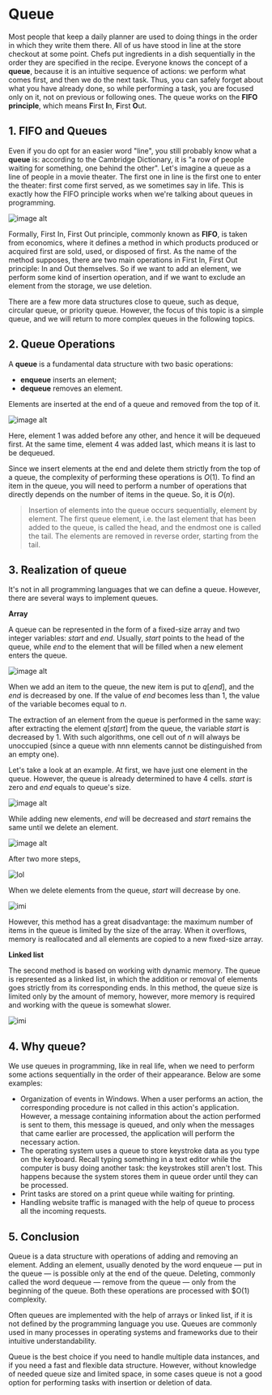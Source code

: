 # Queue

Most people that keep a daily planner are used to doing things in the order in which they write them there. All of us have stood in line at the store checkout at some point. Chefs put ingredients in a dish sequentially in the order they are specified in the recipe. Everyone knows the concept of a **queue**, because it is an intuitive sequence of actions: we perform what comes first, and then we do the next task. Thus, you can safely forget about what you have already done, so while performing a task, you are focused only on it, not on previous or following ones. The queue works on the **FIFO principle**, which means **F**irst **I**n, **F**irst **O**ut.

## 1. FIFO and Queues

Even if you do opt for an easier word "line", you still probably know what a **queue** is: according to the Cambridge Dictionary, it is "a row of people waiting for something, one behind the other". Let's imagine a queue as a line of people in a movie theater. The first one in line is the first one to enter the theater: first come first served, as we sometimes say in life. This is exactly how the FIFO principle works when we're talking about queues in programming.

![image alt](https://ucarecdn.com/0a761e30-d73c-4d17-bc89-d3d7909c1125/)

Formally, First In, First Out principle, commonly known as **FIFO**, is taken from economics, where it defines a method in which products produced or acquired first are sold, used, or disposed of first. As the name of the method supposes, there are two main operations in First In, First Out principle: In and Out themselves. So if we want to add an element, we perform some kind of insertion operation, and if we want to exclude an element from the storage, we use deletion.

There are a few more data structures close to queue, such as deque, circular queue, or priority queue. However, the focus of this topic is a simple queue, and we will return to more complex queues in the following topics.

## 2. Queue Operations

A **queue** is a fundamental data structure with two basic operations:

- **enqueue** inserts an element;
- **dequeue** removes an element.

Elements are inserted at the end of a queue and removed from the top of it.

![image alt](https://ucarecdn.com/971a7192-5424-4cfe-9fd2-047618967fb9/)

Here, element 1 was added before any other, and hence it will be dequeued first. At the same time, element 4 was added last, which means it is last to be dequeued.

Since we insert elements at the end and delete them strictly from the top of a queue, the complexity of performing these operations is $O(1)$. To find an item in the queue, you will need to perform a number of operations that directly depends on the number of items in the queue. So, it is $O(n)$.

> Insertion of elements into the queue occurs sequentially, element by element. The first queue element, i.e. the last element that has been added to the queue, is called the head, and the endmost one is called the tail. The elements are removed in reverse order, starting from the tail. 

## 3. Realization of queue

It's not in all programming languages that we can define a queue. However, there are several ways to implement queues.

**Array**

A queue can be represented in the form of a fixed-size array and two integer variables: $start$ and $end$. Usually, $start$ points to the head of the queue, while $end$ to the element that will be filled when a new element enters the queue.

![image alt](https://ucarecdn.com/1edc36f9-364b-40e5-945c-4f325186ac69/)

When we add an item to the queue, the new item is put to $q[end]$, and the $end$ is decreased by one. If the value of $end$ becomes less than 1, the value of the variable becomes equal to $n$.

The extraction of an element from the queue is performed in the same way: after extracting the element $q[start]$ from the queue, the variable $start$ is decreased by 1. With such algorithms, one cell out of $n$ will always be unoccupied (since a queue with nnn elements cannot be distinguished from an empty one).

Let's take a look at an example. At first, we have just one element in the queue. However, the queue is already determined to have 4 cells. $start$ is zero and $end$ equals to queue's size.

![image alt](https://ucarecdn.com/6d9d03ba-442e-4ae4-b57e-dbd109d86e31/)

While adding new elements, $end$ will be decreased and $start$ remains the same until we delete an element.

![image alt](https://ucarecdn.com/2955c067-c1e2-4801-91ed-935cb441ea2c/)

After two more steps,

![lol](https://ucarecdn.com/dd25059a-2bec-495f-b44e-59d71d440e05/)

When we delete elements from the queue, $start$ will decrease by one.

![imi](https://ucarecdn.com/bce50fd8-dd26-4e1f-a5a1-80b596558d45/)

However, this method has a great disadvantage: the maximum number of items in the queue is limited by the size of the array. When it overflows, memory is reallocated and all elements are copied to a new fixed-size array.

**Linked list**

The second method is based on working with dynamic memory. The queue is represented as a linked list, in which the addition or removal of elements goes strictly from its corresponding ends. In this method, the queue size is limited only by the amount of memory, however, more memory is required and working with the queue is somewhat slower.

![imi](https://ucarecdn.com/a3b2b6b5-705d-4a0f-8ac4-83c06aac4882/)

## 4. Why queue?

We use queues in programming, like in real life, when we need to perform some actions sequentially in the order of their appearance. Below are some examples:

- Organization of events in Windows. When a user performs an action, the corresponding procedure is not called in this action's application. However, a message containing information about the action performed is sent to them, this message is queued, and only when the messages that came earlier are processed, the application will perform the necessary action.
- The operating system uses a queue to store keystroke data as you type on the keyboard. Recall typing something in a text editor while the computer is busy doing another task: the keystrokes still aren't lost. This happens because the system stores them in queue order until they can be processed.
- Print tasks are stored on a print queue while waiting for printing.
- Handling website traffic is managed with the help of queue to process all the incoming requests.

## 5. Conclusion
Queue is a data structure with operations of adding and removing an element. Adding an element, usually denoted by the word enqueue — put in the queue — is possible only at the end of the queue. Deleting, commonly called the word dequeue — remove from the queue — only from the beginning of the queue. Both these operations are processed with $O(1) complexity.

Often queues are implemented with the help of arrays or linked list, if it is not defined by the programming language you use. Queues are commonly used in many processes in operating systems and frameworks due to their intuitive understandability.

Queue is the best choice if you need to handle multiple data instances, and if you need a fast and flexible data structure. However, without knowledge of needed queue size and limited space, in some cases queue is not a good option for performing tasks with insertion or deletion of data.

